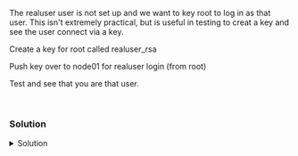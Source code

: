 The realuser user is not set up and we want to key root to log in as that user. This isn't extremely practical, but is useful in testing to creat a key and see the user connect via a key.

Create a key for root called realuser_rsa

Push key over to node01 for realuser login (from root)

Test and see that you are that user.

<br>

### Solution
<details>
<summary>Solution</summary>
Create a key in the root account that we can push over to node01 and authenticate with

This will be interactive, choose file to save the key /root/.ssh/realuser_rsa
All the rest can be left blank, just hit enter.

```plain
ssh-keygen
```{{exec}}

You can verify the new keys with the command below

```plain
ls /root/.ssh
```{{exec}}

Note: You created a named file realuser_rsa (private key) and a realuser_rsa.pub (public key)

Push the key file over to realuser@node01 (You will need to use your password from step2)

```plain
ssh-copy-id -i /root/.ssh/realuser_rsa.pub realuser@node01
```{{exec}}

Test your connection via your private key into realuser@node01.

```plain
ssh -i /root/.ssh/realuser_rsa realuser@node01 'hostname; id'
```{{exec}}

You were able to create and push over a keypair. You then used that keypair to connect to the server as that user.

</details>
